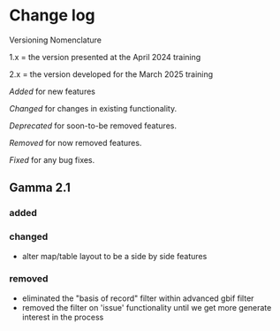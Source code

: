 # Change log 

Versioning Nomenclature

1.x = the version presented at the April 2024 training 

2.x = the version developed for the March 2025 training 

*Added* for new features 

*Changed* for changes in existing functionality.

*Deprecated* for soon-to-be removed features.

*Removed* for now removed features.

*Fixed* for any bug fixes. 


## Gamma 2.1 

### added 


### changed 

- alter map/table layout to be a side by side features 

### removed 

- eliminated the "basis of record" filter within advanced gbif filter 
- removed the filter on 'issue' functionality until we get more generate interest in the process
